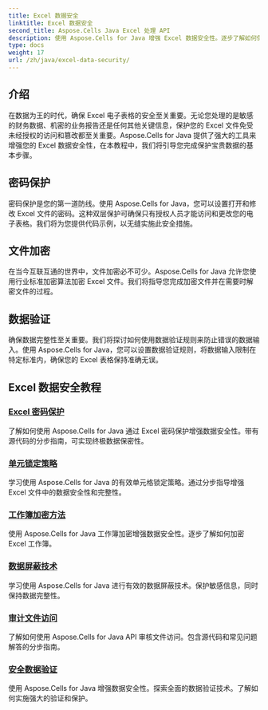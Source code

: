```yaml
---
title: Excel 数据安全
linktitle: Excel 数据安全
second_title: Aspose.Cells Java Excel 处理 API
description: 使用 Aspose.Cells for Java 增强 Excel 数据安全性。逐步了解如何保护电子表格、加密文件并确保数据完整性。
type: docs
weight: 17
url: /zh/java/excel-data-security/
---
```


## 介绍
在数据为王的时代，确保 Excel 电子表格的安全至关重要。无论您处理的是敏感的财务数据、机密的业务报告还是任何其他关键信息，保护您的 Excel 文件免受未经授权的访问和篡改都至关重要。Aspose.Cells for Java 提供了强大的工具来增强您的 Excel 数据安全性，在本教程中，我们将引导您完成保护宝贵数据的基本步骤。


## 密码保护
密码保护是您的第一道防线。使用 Aspose.Cells for Java，您可以设置打开和修改 Excel 文件的密码。这种双层保护可确保只有授权人员才能访问和更改您的电子表格。我们将为您提供代码示例，以无缝实施此安全措施。

## 文件加密
在当今互联互通的世界中，文件加密必不可少。Aspose.Cells for Java 允许您使用行业标准加密算法加密 Excel 文件。我们将指导您完成加密文件并在需要时解密文件的过程。

## 数据验证
确保数据完整性至关重要。我们将探讨如何使用数据验证规则来防止错误的数据输入。使用 Aspose.Cells for Java，您可以设置数据验证规则，将数据输入限制在特定标准内，确保您的 Excel 表格保持准确无误。

## Excel 数据安全教程
### [Excel 密码保护](./excel-password-protection/)
了解如何使用 Aspose.Cells for Java 通过 Excel 密码保护增强数据安全性。带有源代码的分步指南，可实现终极数据保密性。
### [单元锁定策略](./cell-locking-strategies/)
学习使用 Aspose.Cells for Java 的有效单元格锁定策略。通过分步指导增强 Excel 文件中的数据安全性和完整性。
### [工作簿加密方法](./workbook-encryption-methods/)
使用 Aspose.Cells for Java 工作簿加密增强数据安全性。逐步了解如何加密 Excel 工作簿。
### [数据屏蔽技术](./data-masking-techniques/)
学习使用 Aspose.Cells for Java 进行有效的数据屏蔽技术。保护敏感信息，同时保持数据完整性。
### [审计文件访问](./auditing-file-access/)
了解如何使用 Aspose.Cells for Java API 审核文件访问。包含源代码和常见问题解答的分步指南。
### [安全数据验证](./data-validation-for-security/)
使用 Aspose.Cells for Java 增强数据安全性。探索全面的数据验证技术。了解如何实施强大的验证和保护。